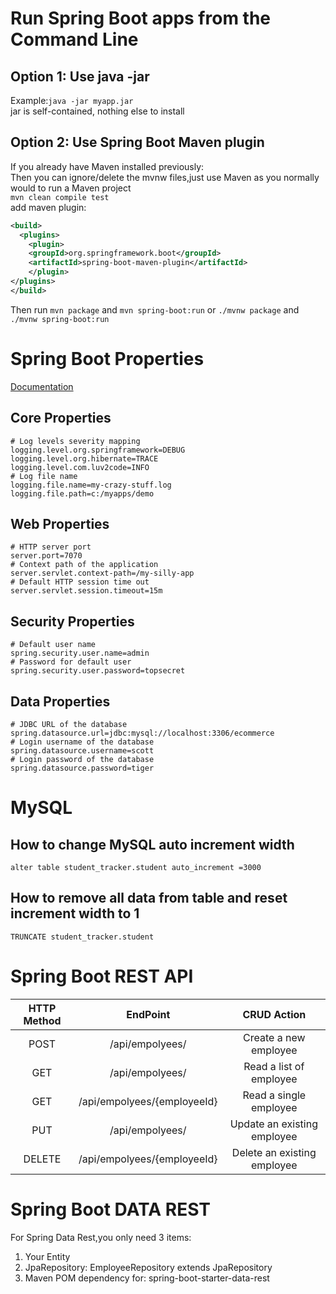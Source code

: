 # Run Spring Boot apps from the Command Line
## Option 1: Use **java -jar**
Example:`java -jar myapp.jar`<br>
jar is self-contained, nothing else to install
## Option 2: Use Spring Boot Maven plugin
If you already have Maven installed previously:<br>
Then you can ignore/delete the mvnw files,just use Maven as you normally would to run a Maven project<br>
`mvn clean compile test`<br>
add maven plugin:
````XML
<build>
  <plugins>
    <plugin>
	<groupId>org.springframework.boot</groupId>
	<artifactId>spring-boot-maven-plugin</artifactId>
    </plugin>
</plugins>
</build>
````
Then run `mvn package` and `mvn spring-boot:run` or  `./mvnw package` and `./mvnw spring-boot:run`

# Spring Boot Properties
[Documentation](https://docs.spring.io/spring-boot/docs/current/reference/html/application-properties.html)

## Core Properties
````
# Log levels severity mapping
logging.level.org.springframework=DEBUG
logging.level.org.hibernate=TRACE
logging.level.com.luv2code=INFO
# Log file name
logging.file.name=my-crazy-stuff.log
logging.file.path=c:/myapps/demo
````
## Web Properties
````
# HTTP server port
server.port=7070
# Context path of the application
server.servlet.context-path=/my-silly-app
# Default HTTP session time out
server.servlet.session.timeout=15m
````
## Security Properties
````
# Default user name
spring.security.user.name=admin
# Password for default user
spring.security.user.password=topsecret
````
## Data Properties
````
# JDBC URL of the database
spring.datasource.url=jdbc:mysql://localhost:3306/ecommerce
# Login username of the database
spring.datasource.username=scott
# Login password of the database
spring.datasource.password=tiger
````
# MySQL
## How to change MySQL auto increment width
````
alter table student_tracker.student auto_increment =3000 
````
## How to remove all data from table and reset increment width to 1
````
TRUNCATE student_tracker.student
````

# Spring Boot REST API
| HTTP Method | EndPoint | CRUD Action |
| :-----:| :---: | :---: |
| POST | /api/empolyees/ | Create a new employee |
| GET | /api/empolyees/ | Read a list of employee |
| GET | /api/empolyees/{employeeId} | Read a single employee |
| PUT | /api/empolyees/ | Update an existing employee |
| DELETE | /api/empolyees/{employeeId} | Delete an existing employee |
# Spring Boot DATA REST
For Spring Data Rest,you only need 3 items:
1. Your Entity
2. JpaRepository: EmployeeRepository extends JpaRepository
3. Maven POM dependency for: spring-boot-starter-data-rest
